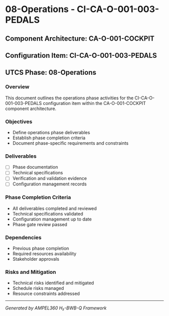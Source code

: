# 08-Operations - CI-CA-O-001-003-PEDALS

## Component Architecture: CA-O-001-COCKPIT
## Configuration Item: CI-CA-O-001-003-PEDALS
## UTCS Phase: 08-Operations

### Overview
This document outlines the operations phase activities for the CI-CA-O-001-003-PEDALS configuration item within the CA-O-001-COCKPIT component architecture.

### Objectives
- Define operations phase deliverables
- Establish phase completion criteria
- Document phase-specific requirements and constraints

### Deliverables
- [ ] Phase documentation
- [ ] Technical specifications
- [ ] Verification and validation evidence
- [ ] Configuration management records

### Phase Completion Criteria
- All deliverables completed and reviewed
- Technical specifications validated
- Configuration management up to date
- Phase gate review passed

### Dependencies
- Previous phase completion
- Required resources availability
- Stakeholder approvals

### Risks and Mitigation
- Technical risks identified and mitigated
- Schedule risks managed
- Resource constraints addressed

---
*Generated by AMPEL360 H₂-BWB-Q Framework*
